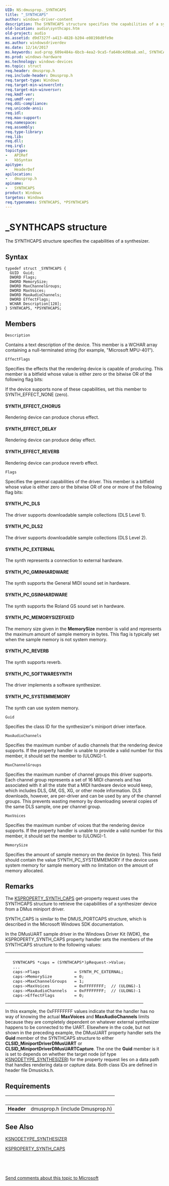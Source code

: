 ```yaml
---
UID: NS:dmusprop._SYNTHCAPS
title: "_SYNTHCAPS"
author: windows-driver-content
description: The SYNTHCAPS structure specifies the capabilities of a synthesizer.
old-location: audio\synthcaps.htm
old-project: audio
ms.assetid: d9d7327f-a413-4828-b204-e08198d0fe9e
ms.author: windowsdriverdev
ms.date: 12/14/2017
ms.keywords: aud-prop_609e484a-6bcb-4ea2-9ca5-fa640c4d9ba8.xml, SYNTHCAPS structure [Audio Devices], audio.synthcaps, dmusprop/SYNTHCAPS, _SYNTHCAPS, PSYNTHCAPS structure pointer [Audio Devices], PSYNTHCAPS, dmusprop/PSYNTHCAPS, SYNTHCAPS, *PSYNTHCAPS
ms.prod: windows-hardware
ms.technology: windows-devices
ms.topic: struct
req.header: dmusprop.h
req.include-header: Dmusprop.h
req.target-type: Windows
req.target-min-winverclnt: 
req.target-min-winversvr: 
req.kmdf-ver: 
req.umdf-ver: 
req.ddi-compliance: 
req.unicode-ansi: 
req.idl: 
req.max-support: 
req.namespace: 
req.assembly: 
req.type-library: 
req.lib: 
req.dll: 
req.irql: 
topictype:
-	APIRef
-	kbSyntax
apitype:
-	HeaderDef
apilocation:
-	dmusprop.h
apiname:
-	SYNTHCAPS
product: Windows
targetos: Windows
req.typenames: SYNTHCAPS, *PSYNTHCAPS
---
```


# _SYNTHCAPS structure
The SYNTHCAPS structure specifies the capabilities of a synthesizer.

## Syntax
````
typedef struct _SYNTHCAPS {
  GUID  Guid;
  DWORD Flags;
  DWORD MemorySize;
  DWORD MaxChannelGroups;
  DWORD MaxVoices;
  DWORD MaxAudioChannels;
  DWORD EffectFlags;
  WCHAR Description[128];
} SYNTHCAPS, *PSYNTHCAPS;
````

## Members


`Description`

Contains a text description of the device. This member is a WCHAR array containing a null-terminated string (for example, "Microsoft MPU-401").

`EffectFlags`

Specifies the effects that the rendering device is capable of producing. This member is a bitfield whose value is either zero or the bitwise OR of the following flag bits:



If the device supports none of these capabilities, set this member to SYNTH_EFFECT_NONE (zero).


#### SYNTH_EFFECT_CHORUS

Rendering device can produce chorus effect.


#### SYNTH_EFFECT_DELAY

Rendering device can produce delay effect.


#### SYNTH_EFFECT_REVERB

Rendering device can produce reverb effect.

`Flags`

Specifies the general capabilities of the driver. This member is a bitfield whose value is either zero or the bitwise OR of one or more of the following flag bits:




#### SYNTH_PC_DLS

The driver supports downloadable sample collections (DLS Level 1).


#### SYNTH_PC_DLS2

The driver supports downloadable sample collections (DLS Level 2).


#### SYNTH_PC_EXTERNAL

The synth represents a connection to external hardware.


#### SYNTH_PC_GMINHARDWARE

The synth supports the General MIDI sound set in hardware.


#### SYNTH_PC_GSINHARDWARE

The synth supports the Roland GS sound set in hardware.


#### SYNTH_PC_MEMORYSIZEFIXED

The memory size given in the <b>MemorySize</b> member is valid and represents the maximum amount of sample memory in bytes. This flag is typically set when the sample memory is not system memory.


#### SYNTH_PC_REVERB

The synth supports reverb.


#### SYNTH_PC_SOFTWARESYNTH

The driver implements a software synthesizer.


#### SYNTH_PC_SYSTEMMEMORY

The synth can use system memory.

`Guid`

Specifies the class ID for the synthesizer's miniport driver interface.

`MaxAudioChannels`

Specifies the maximum number of audio channels that the rendering device supports. If the property handler is unable to provide a valid number for this member, it should set the member to (ULONG)-1.

`MaxChannelGroups`

Specifies the maximum number of channel groups this driver supports. Each channel group represents a set of 16 MIDI channels and has associated with it all the state that a MIDI hardware device would keep, which includes DLS, GM, GS, XG, or other mode information. DLS downloads, however, are per-driver and can be used by any of the channel groups. This prevents wasting memory by downloading several copies of the same DLS sample, one per channel group.

`MaxVoices`

Specifies the maximum number of voices that the rendering device supports. If the property handler is unable to provide a valid number for this member, it should set the member to (ULONG)-1.

`MemorySize`

Specifies the amount of sample memory on the device (in bytes). This field should contain the value SYNTH_PC_SYSTEMMEMORY if the device uses system memory for sample memory with no limitation on the amount of memory allocated.

## Remarks
The <a href="https://msdn.microsoft.com/library/windows/hardware/ff537389">KSPROPERTY_SYNTH_CAPS</a> get-property request uses the SYNTHCAPS structure to retrieve the capabilities of a synthesizer device from a DMus miniport driver.

SYNTH_CAPS is similar to the DMUS_PORTCAPS structure, which is described in the Microsoft Windows SDK documentation.

In the DMusUART sample driver in the Windows Driver Kit (WDK), the KSPROPERTY_SYNTH_CAPS property handler sets the members of the SYNTHCAPS structure to the following values:
<div class="code"><span codelanguage=""><table>
<tr>
<th></th>
</tr>
<tr>
<td>
<pre>  SYNTHCAPS *caps = (SYNTHCAPS*)pRequest-&gt;Value;
  ...
  caps-&gt;Flags              = SYNTH_PC_EXTERNAL;
  caps-&gt;MemorySize         = 0;         
  caps-&gt;MaxChannelGroups   = 1;
  caps-&gt;MaxVoices          = 0xFFFFFFFF;  // (ULONG)-1
  caps-&gt;MaxAudioChannels   = 0xFFFFFFFF;  // (ULONG)-1
  caps-&gt;EffectFlags        = 0;</pre>
</td>
</tr>
</table></span></div>In this example, the 0xFFFFFFFF values indicate that the handler has no way of knowing the actual <b>MaxVoices</b> and <b>MaxAudioChannels</b> limits because they are completely dependent on whatever external synthesizer happens to be connected to the UART. Elsewhere in the code, but not shown in the preceding example, the DMusUART property handler sets the <b>Guid</b> member of the SYNTHCAPS structure to either <b>CLSID_MiniportDriverDMusUART</b> or <b>CLSID_MiniportDriverDMusUARTCapture</b>. The one the <b>Guid</b> member is it is set to depends on whether the target node (of type <a href="https://msdn.microsoft.com/library/windows/hardware/ff537203">KSNODETYPE_SYNTHESIZER</a>) for the property request lies on a data path that handles rendering data or capture data. Both class IDs are defined in header file Dmusicks.h.

## Requirements
| &nbsp; | &nbsp; |
| ---- |:---- |
| **Header** | dmusprop.h (include Dmusprop.h) |

## See Also

<a href="https://msdn.microsoft.com/library/windows/hardware/ff537203">KSNODETYPE_SYNTHESIZER</a>

<a href="https://msdn.microsoft.com/library/windows/hardware/ff537389">KSPROPERTY_SYNTH_CAPS</a>

 

 

<a href="mailto:wsddocfb@microsoft.com?subject=Documentation%20feedback [audio\audio]:%20SYNTHCAPS structure%20 RELEASE:%20(12/14/2017)&amp;body=%0A%0APRIVACY STATEMENT%0A%0AWe use your feedback to improve the documentation. We don't use your email address for any other purpose, and we'll remove your email address from our system after the issue that you're reporting is fixed. While we're working to fix this issue, we might send you an email message to ask for more info. Later, we might also send you an email message to let you know that we've addressed your feedback.%0A%0AFor more info about Microsoft's privacy policy, see http://privacy.microsoft.com/en-us/default.aspx." title="Send comments about this topic to Microsoft">Send comments about this topic to Microsoft</a>